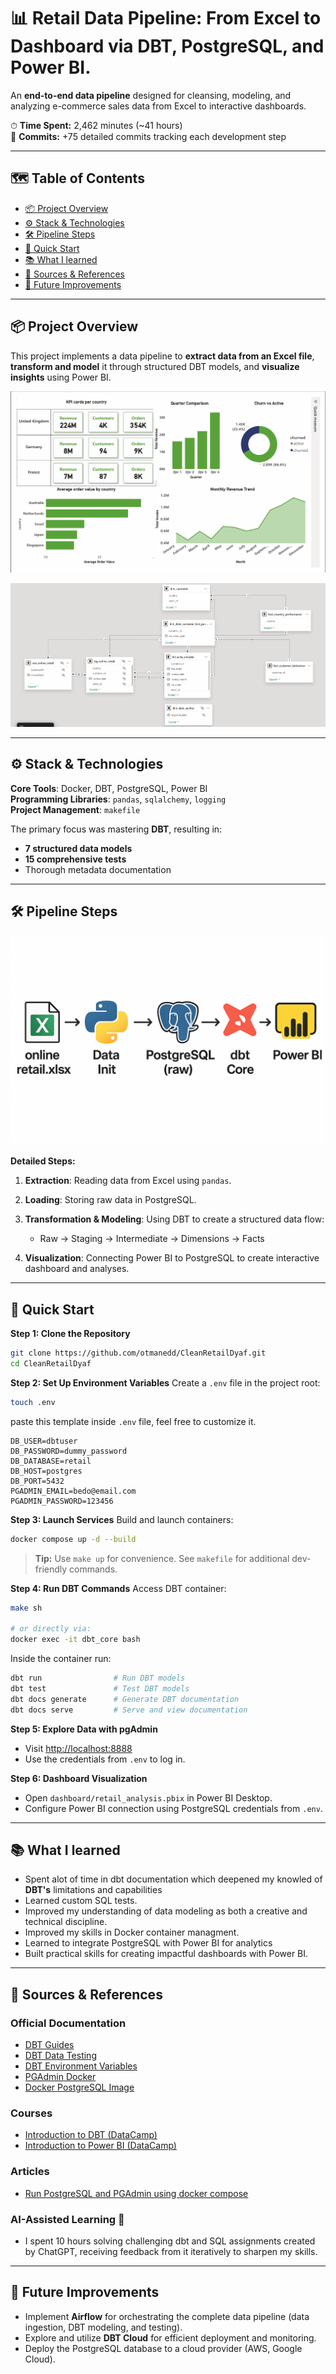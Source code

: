 # 📊 Retail Data Pipeline: From Excel to Dashboard via DBT, PostgreSQL, and Power BI.
An **end-to-end data pipeline** designed for cleansing, modeling, and analyzing e-commerce sales data from Excel to interactive dashboards.

⏱ **Time Spent:** 2,462 minutes (~41 hours)  
🧱 **Commits:** +75 detailed commits tracking each development step

--- 

## 🗺️ Table of Contents
* [📦 Project Overview](#project-overview)
* [⚙️ Stack & Technologies](#stack--technologies)
* [🛠️ Pipeline Steps](#pipeline-steps)
* [🚀 Quick Start](#quick-start)
* [📚 What I learned](#what-i-learned)
* [🔗 Sources & References](#sources--references)
* [🚧 Future Improvements](#future-improvements)

---

## <a name="project-overview"></a>📦 Project Overview

This project implements a data pipeline to **extract data from an Excel file**, **transform and model** it through structured DBT models, and **visualize insights** using Power BI.

![Dashboard](dashboard/img_dsahboard.png)

![Data Model](dashboard/img_model.png)

--- 

## <a name="stack--technologies"></a>⚙️ Stack & Technologies

**Core Tools**: Docker, DBT, PostgreSQL, Power BI\
**Programming Libraries**: `pandas`, `sqlalchemy`, `logging`\
**Project Management**: `makefile`

The primary focus was mastering **DBT**, resulting in:
* **7 structured data models**
* **15 comprehensive tests**
* Thorough metadata documentation

--- 

## <a name="pipeline-steps"></a>🛠️ Pipeline Steps

![Pipeline Diagram](dashboard/img_pipeline.png)

**Detailed Steps:**
1. **Extraction**: Reading data from Excel using `pandas`.
2. **Loading**: Storing raw data in PostgreSQL.
3. **Transformation & Modeling**: Using DBT to create a structured data flow:
   * Raw → Staging → Intermediate → Dimensions → Facts

4. **Visualization**: Connecting Power BI to PostgreSQL to create interactive dashboard and analyses.

---

## <a name="quick-start"></a>🚀 Quick Start

**Step 1: Clone the Repository**

```bash
git clone https://github.com/otmanedd/CleanRetailDyaf.git
cd CleanRetailDyaf
```

**Step 2: Set Up Environment Variables**
Create a `.env` file in the project root:

```bash
touch .env
```

paste this template inside `.env` file, feel free to customize it.

```env
DB_USER=dbtuser
DB_PASSWORD=dummy_password
DB_DATABASE=retail
DB_HOST=postgres
DB_PORT=5432
PGADMIN_EMAIL=bedo@email.com
PGADMIN_PASSWORD=123456
```

**Step 3: Launch Services**
Build and launch containers:

```bash
docker compose up -d --build
```

> **Tip:** Use `make up` for convenience. See `makefile` for additional dev-friendly commands.

**Step 4: Run DBT Commands**
Access DBT container:

```bash
make sh

# or directly via:
docker exec -it dbt_core bash
```

Inside the container run:

```bash
dbt run                # Run DBT models
dbt test               # Test DBT models
dbt docs generate      # Generate DBT documentation
dbt docs serve         # Serve and view documentation
```

**Step 5: Explore Data with pgAdmin**

* Visit [http://localhost:8888](http://localhost:8888)
* Use the credentials from `.env` to log in.

**Step 6: Dashboard Visualization**

* Open `dashboard/retail_analysis.pbix` in Power BI Desktop.
* Configure Power BI connection using PostgreSQL credentials from `.env`.

---

## <a name="what-i-learned"></a>📚 What I learned

* Spent alot of time in dbt documentation which deepened my knowled of **DBT's**  limitations and capabilities
* Learned custom SQL tests.
* Improved my understanding of data modeling as both a creative and technical discipline.
* Improved my skills in Docker container managment.
* Learned to integrate PostgreSQL with Power BI for analytics
* Built practical skills for creating impactful dashboards with Power BI.

---

## <a name="sources--references"></a>🔗 Sources & References



### Official Documentation

* [DBT Guides](https://docs.getdbt.com/guides)
* [DBT Data Testing](https://docs.getdbt.com/reference/data-test-configs)
* [DBT Environment Variables](https://docs.getdbt.com/reference/dbt-jinja-functions/env_var)
* [PGAdmin Docker](https://hub.docker.com/r/elestio/pgadmin)
* [Docker PostgreSQL Image](https://www.docker.com/blog/how-to-use-the-postgres-docker-official-image/)

### Courses

* [Introduction to DBT (DataCamp)](https://app.datacamp.com/learn/courses/introduction-to-dbt)
* [Introduction to Power BI (DataCamp)](https://app.datacamp.com/learn/courses/introduction-to-power-bi)

### Articles

* [Run PostgreSQL and PGAdmin using docker compose](https://medium.com/@vishal.sharma./run-postgresql-and-pgadmin-using-docker-compose-34120618bcf9)

### AI-Assisted Learning 🤖

* I spent 10 hours solving challenging dbt and SQL assignments created by ChatGPT, receiving feedback from it iteratively to sharpen my skills.

---

## <a name="future-improvements"></a>🚧 Future Improvements

* Implement **Airflow** for orchestrating the complete data pipeline (data ingestion, DBT modeling, and testing).
* Explore and utilize **DBT Cloud** for efficient deployment and monitoring.
* Deploy the PostgreSQL database to a cloud provider (AWS, Google Cloud).
